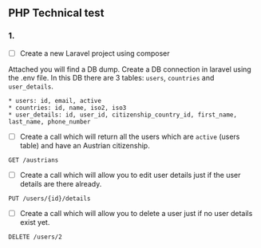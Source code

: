 ## PHP Technical test

### 1.

* [ ] Create a new Laravel project using composer

Attached you will find a DB dump. Create a DB connection in laravel using the .env file. 
In this DB there are 3 tables: `users`, `countries` and `user_details`.

```
* users: id, email, active
* countries: id, name, iso2, iso3 
* user_details: id, user_id, citizenship_country_id, first_name, last_name, phone_number
```

* [ ] Create a call which will return all the users which are `active` (users table) and have an Austrian citizenship.

```GET /austrians```

* [ ] Create a call which will allow you to edit user details just if the user details are there already.

```PUT /users/{id}/details```

* [ ] Create a call which will allow you to delete a user just if no user details exist yet.

```DELETE /users/2```

